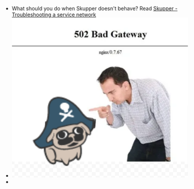 - What should you do when Skupper doesn't behave? Read [Skupper - Troubleshooting a service network](https://skupper.io/docs/troubleshooting/index.html)
- ![image.png](../assets/image_1660769310962_0.png)
-
